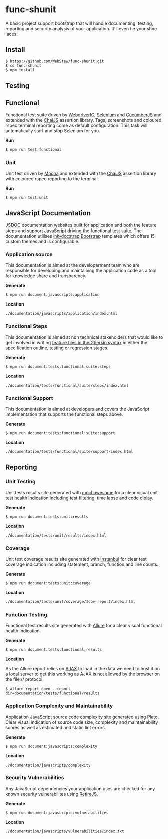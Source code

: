 # func-shunit
A basic project support bootstrap that will handle documenting, testing, reporting and security analysis of your application. It'll even tie your shoe laces!

## Install

```
$ https://github.com/WebStew/func-shunit.git
$ cd func-shunit
$ npm install
```

## Testing

## Functional

Functional test suite driven by [WebdriverIO](http://webdriver.io/), [Selenium](http://www.seleniumhq.org/) and [CucumberJS](https://github.com/cucumber/cucumber-js) and extended with the [ChaiJS](http://chaijs.com/) assertion library. Tags, screenshots and coloured rspec terminal reporting come as default configuration. This task will automatically start and stop Selenium for you.

**Run**

```
$ npm run test:functional
```

### Unit

Unit test driven by [Mocha](https://mochajs.org/) and extended with the [ChaiJS](http://chaijs.com/) assertion library with coloured rspec reporting to the terminal.

**Run**

```
$ npm run test:unit
```

## JavaScript Documentation

[JSDOC](http://usejsdoc.org/) documentation websites built for application and both the feature steps and support JavaScript driving the functional test suite. The documentation utilises [ink-docstrap](https://www.npmjs.com/package/ink-docstrap) [Bootstrap](http://getbootstrap.com/2.3.2/) templates which offers 15 custom themes and is configurable.

### Application source

This documentation is aimed at the developerment team who are responsible for developing and maintaining the application code as a tool for knowledge share and transparency.

**Generate**

```
$ npm run document:javascripts:application
```

**Location**

```
./documentation/javascripts/application/index.html
```

### Functional Steps

This documentation is aimed at non technical stakeholders that would like to get involved in writing [feature files in the Gherkin syntax](https://cucumber.io/docs/reference) in either the specification outline, testing or regression stages.

**Generate**

```
$ npm run document:tests:functional:suite:steps
```

**Location**

```
./documentation/tests/functional/suite/steps/index.html
```

### Functional Support

This documentation is aimed at developers and covers the JavaScript implementation that supports the functional steps above.

**Generate**

```
$ npm run document:tests:functional:suite:support
```

**Location**

```
./documentation/tests/functional/suite/support/index.html
```

## Reporting

### Unit Testing

Unit tests results site generated with [mochawesome](https://www.npmjs.com/package/mochawesome) for a clear visual unit test health indication including test filtering, time lapse and code diplay.

**Generate**

```
$ npm run document:tests:unit:results
```

**Location**

```
./documentation/tests/unit/results/index.html
```

### Coverage

Unit test coverage results site generated with [Instanbul](https://github.com/gotwarlost/istanbul) for clear test coverage indication including statement, branch, function and line counts.

**Generate**

```
$ npm run document:tests:unit:coverage
```

**Location**

```
./documentation/tests/unit/coverage/Icov-report/index.html
```

### Function Testing

Functional test results site generated with [Allure](http://allure.qatools.ru/) for a clear visual functional health indication.

**Generate**

```
$ npm run document:tests:functional:results
```

**Location**

As the Allure report relies on [AJAX](https://developer.mozilla.org/en-US/docs/AJAX/Getting_Started) to load in the data we need to host it on a local server to get this working as AJAX is not allowed by the browser on the file:// protocol.

```
$ allure report open --report-dir=documentation/tests/functional/results
```

### Application Complexity and Maintainability

Application JavaScript source code complexity site generated using [Plato](https://github.com/es-analysis/plato). Clear visual indication of source code size, complexity and maintainability scores as well as estimated and static lint errors.

**Generate**

```
$ npm run document:javascripts:complexity
```

**Location**

```
./documentation/javascripts/complexity
```

### Security Vulnerabilities

Any JavaScript dependencies your application uses are checked for any known security vulnerabilites using [RetireJS](https://retirejs.github.io/retire.js/).

**Generate**

```
$ npm run document:javascripts:vulnerabilities
```

**Location**

```
./documentation/javascripts/vulnerabilities/index.txt
```